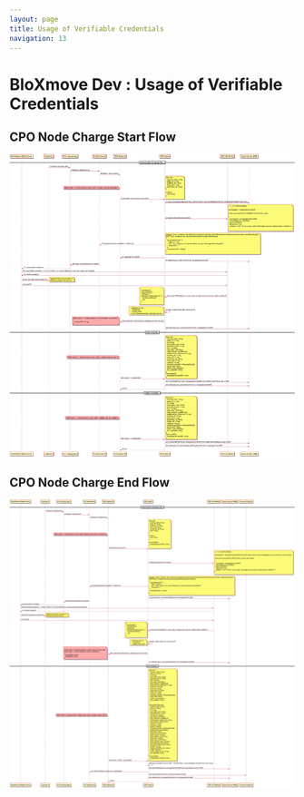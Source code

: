 ```yaml
---
layout: page
title: Usage of Verifiable Credentials
navigation: 13
---
```



# BloXmove Dev : Usage of Verifiable Credentials

## CPO Node Charge Start Flow
<a href="https://raw.githubusercontent.com/XoXs/millidocs/master/docs/attachments/CPO-Node-Charge-Start-Flow.png">![This is an image](attachments/CPO-Node-Charge-Start-Flow.png)</a>

## CPO Node Charge End Flow
<a href="https://raw.githubusercontent.com/XoXs/millidocs/master/docs/attachments/CPO-Node-Charge-End-Flow.png">![This is an image](attachments/CPO-Node-Charge-End-Flow.png)</a>
